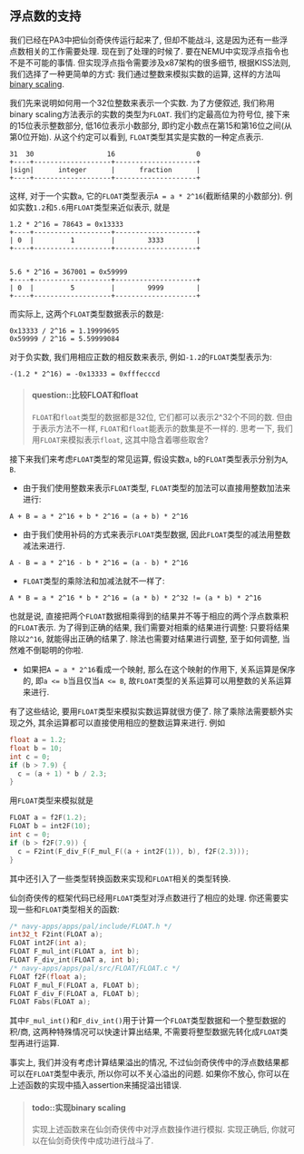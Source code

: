 ## 浮点数的支持

我们已经在PA3中把仙剑奇侠传运行起来了, 但却不能战斗, 这是因为还有一些浮点数相关的工作需要处理.
现在到了处理的时候了.
要在NEMU中实现浮点指令也不是不可能的事情.
但实现浮点指令需要涉及x87架构的很多细节, 根据KISS法则, 我们选择了一种更简单的方式:
我们通过整数来模拟实数的运算, 这样的方法叫[binary scaling][bs].

[bs]: http://en.wikipedia.org/wiki/Binary_scaling

我们先来说明如何用一个32位整数来表示一个实数.
为了方便叙述, 我们称用binary scaling方法表示的实数的类型为`FLOAT`.
我们约定最高位为符号位, 接下来的15位表示整数部分, 低16位表示小数部分,
即约定小数点在第15和第16位之间(从第0位开始).
从这个约定可以看到, `FLOAT`类型其实是实数的一种定点表示.
```
31  30                  16                    0
+----+-------------------+--------------------+
|sign|      integer      |      fraction      |
+----+-------------------+--------------------+
```
这样, 对于一个实数`a`, 它的`FLOAT`类型表示`A = a * 2^16`(截断结果的小数部分).
例如实数`1.2`和`5.6`用`FLOAT`类型来近似表示, 就是
```
1.2 * 2^16 = 78643 = 0x13333
+----+-------------------+--------------------+
| 0  |         1         |        3333        |
+----+-------------------+--------------------+


5.6 * 2^16 = 367001 = 0x59999
+----+-------------------+--------------------+
| 0  |         5         |        9999        |
+----+-------------------+--------------------+
```
而实际上, 这两个`FLOAT`类型数据表示的数是:
```
0x13333 / 2^16 = 1.19999695
0x59999 / 2^16 = 5.59999084
```
对于负实数, 我们用相应正数的相反数来表示, 例如`-1.2`的`FLOAT`类型表示为:
```
-(1.2 * 2^16) = -0x13333 = 0xfffecccd
```

> #### question::比较FLOAT和float
> `FLOAT`和`float`类型的数据都是32位, 它们都可以表示2^32个不同的数.
> 但由于表示方法不一样, `FLOAT`和`float`能表示的数集是不一样的.
> 思考一下, 我们用`FLOAT`来模拟表示`float`, 这其中隐含着哪些取舍?

接下来我们来考虑`FLOAT`类型的常见运算, 假设实数`a`, `b`的`FLOAT`类型表示分别为`A`, `B`.
* 由于我们使用整数来表示`FLOAT`类型, `FLOAT`类型的加法可以直接用整数加法来进行:
```
A + B = a * 2^16 + b * 2^16 = (a + b) * 2^16
```
* 由于我们使用补码的方式来表示`FLOAT`类型数据, 因此`FLOAT`类型的减法用整数减法来进行.
```
A - B = a * 2^16 - b * 2^16 = (a - b) * 2^16
```
* `FLOAT`类型的乘除法和加减法就不一样了:
```
A * B = a * 2^16 * b * 2^16 = (a * b) * 2^32 != (a * b) * 2^16
```
也就是说, 直接把两个`FLOAT`数据相乘得到的结果并不等于相应的两个浮点数乘积的`FLOAT`表示.
为了得到正确的结果, 我们需要对相乘的结果进行调整: 只要将结果除以`2^16`, 就能得出正确的结果了.
除法也需要对结果进行调整, 至于如何调整, 当然难不倒聪明的你啦.
* 如果把`A = a * 2^16`看成一个映射, 那么在这个映射的作用下, 关系运算是保序的,
即`a <= b`当且仅当`A <= B`, 故`FLOAT`类型的关系运算可以用整数的关系运算来进行.

有了这些结论, 要用`FLOAT`类型来模拟实数运算就很方便了.
除了乘除法需要额外实现之外, 其余运算都可以直接使用相应的整数运算来进行. 例如
```c
float a = 1.2;
float b = 10;
int c = 0;
if (b > 7.9) {
  c = (a + 1) * b / 2.3;
}
```
用`FLOAT`类型来模拟就是
```c
FLOAT a = f2F(1.2);
FLOAT b = int2F(10);
int c = 0;
if (b > f2F(7.9)) {
  c = F2int(F_div_F(F_mul_F((a + int2F(1)), b), f2F(2.3)));
}
```
其中还引入了一些类型转换函数来实现和`FLOAT`相关的类型转换.

仙剑奇侠传的框架代码已经用`FLOAT`类型对浮点数进行了相应的处理.
你还需要实现一些和`FLOAT`类型相关的函数:
```c
/* navy-apps/apps/pal/include/FLOAT.h */
int32_t F2int(FLOAT a);
FLOAT int2F(int a);
FLOAT F_mul_int(FLOAT a, int b);
FLOAT F_div_int(FLOAT a, int b);
/* navy-apps/apps/pal/src/FLOAT/FLOAT.c */
FLOAT f2F(float a);
FLOAT F_mul_F(FLOAT a, FLOAT b);
FLOAT F_div_F(FLOAT a, FLOAT b);
FLOAT Fabs(FLOAT a);
```
其中`F_mul_int()`和`F_div_int()`用于计算一个`FLOAT`类型数据和一个整型数据的积/商,
这两种特殊情况可以快速计算出结果, 不需要将整型数据先转化成`FLOAT`类型再进行运算.

事实上, 我们并没有考虑计算结果溢出的情况,
不过仙剑奇侠传中的浮点数结果都可以在`FLOAT`类型中表示, 所以你可以不关心溢出的问题.
如果你不放心, 你可以在上述函数的实现中插入assertion来捕捉溢出错误.

> #### todo::实现binary scaling
> 实现上述函数来在仙剑奇侠传中对浮点数操作进行模拟.
> 实现正确后, 你就可以在仙剑奇侠传中成功进行战斗了.
